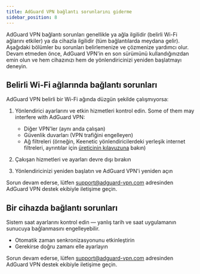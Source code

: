```yaml
---
title: AdGuard VPN bağlantı sorunlarını giderme
sidebar_position: 8
---
```


AdGuard VPN bağlantı sorunları genellikle ya ağla ilgilidir (belirli Wi-Fi ağlarını etkiler) ya da cihazla ilgilidir (tüm bağlantılarda meydana gelir). Aşağıdaki bölümler bu sorunları belirlemenize ve çözmenize yardımcı olur. Devam etmeden önce, AdGuard VPN'in en son sürümünü kullandığınızdan emin olun ve hem cihazınızı hem de yönlendiricinizi yeniden başlatmayı deneyin.

## Belirli Wi-Fi ağlarında bağlantı sorunları

AdGuard VPN belirli bir Wi-Fi ağında düzgün şekilde çalışmıyorsa:

1. Yönlendirici ayarlarını ve etkin hizmetleri kontrol edin. Some of them may interfere with AdGuard VPN:

   - Diğer VPN'ler (aynı anda çalışan)
   - Güvenlik duvarları (VPN trafiğini engelleyen)
   - Ağ filtreleri (örneğin, Keenetic yönlendiricilerdeki yerleşik internet filtreleri, ayrıntılar için [üreticinin kılavuzuna](https://help.keenetic.com/hc/en-us/articles/4415711575698-Content-filtering-and-ad-blocking-options) bakın)

2. Çakışan hizmetleri ve ayarları devre dışı bırakın

3. Yönlendiricinizi yeniden başlatın ve AdGuard VPN'i yeniden açın

Sorun devam ederse, lütfen support@adguard-vpn.com adresinden AdGuard VPN destek ekibiyle iletişime geçin.

## Bir cihazda bağlantı sorunları

Sistem saat ayarlarını kontrol edin — yanlış tarih ve saat uygulamanın sunucuya bağlanmasını engelleyebilir.

- Otomatik zaman senkronizasyonunu etkinleştirin
- Gerekirse doğru zamanı elle ayarlayın

Sorun devam ederse, lütfen support@adguard-vpn.com adresinden AdGuard VPN destek ekibiyle iletişime geçin.
